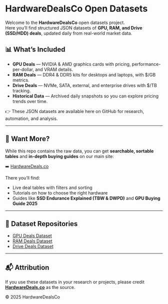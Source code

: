 # HardwareDealsCo Open Datasets

Welcome to the **HardwareDealsCo** open datasets project.  
Here you’ll find structured JSON datasets of **GPU, RAM, and Drive (SSD/HDD) deals**, updated daily from real-world market data.  

## 📊 What’s Included
- **GPU Deals** — NVIDIA & AMD graphics cards with pricing, performance-per-dollar, and VRAM details.  
- **RAM Deals** — DDR4 & DDR5 kits for desktops and laptops, with $/GB metrics.  
- **Drive Deals** — NVMe, SATA, external, and enterprise drives with $/TB tracking.  
- **Historical Data** — Archived daily snapshots so you can explore pricing trends over time.  

👉 These JSON datasets are available here on GitHub for research, automation, and analysis.  

---

## 🔎 Want More?
While this repo contains the raw data, you can get **searchable, sortable tables** and **in-depth buying guides** on our main site:  

➡️ [HardwareDeals.co](https://hardwaredeals.co)  

There you’ll find:  
- Live deal tables with filters and sorting  
- Tutorials on how to choose the right hardware  
- Guides like **SSD Endurance Explained (TBW & DWPD)** and **GPU Buying Guide 2025**  

---

## 📂 Dataset Repositories
- [GPU Deals Dataset](https://github.com/HardwareDealsCo/gpu-deals)  
- [RAM Deals Dataset](https://github.com/HardwareDealsCo/ram-deals)  
- [Drive Deals Dataset](https://github.com/HardwareDealsCo/drive-deals)  

---

## 📬 Attribution
If you use these datasets in your research or projects, please credit **[HardwareDeals.co](https://hardwaredeals.co)** as the source.  

© 2025 HardwareDealsCo
